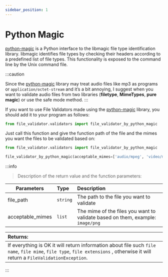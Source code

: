 ```yaml
---
sidebar_position: 1
---
```


# Python Magic

[python-magic](https://github.com/ahupp/python-magic) is a Python interface to the libmagic file type identification library. libmagic identifies file types by checking their headers according to a predefined list of file types. This functionality is exposed to the command line by the Unix command file.

:::caution

Since the [python-magic](https://github.com/ahupp/python-magic)
library may treat audio files like mp3 as programs
or `application/octet-stream` and it’s a bit
annoying, I suggest when you want to validate
audio files from two libraries (**filetype**, **MimeTypes**, **pure magic**)
or use the safe mode method.
:::

If you want to use File Validators made using the [python-magic](https://github.com/ahupp/python-magic)
library, you should add it to your program as follows:

```python
from file_validator.validators import file_validator_by_python_magic
```

Just call this function and give the function path of the file and the mimes
you want the files to be validated based on:

```python
from file_validator.validators import file_validator_by_python_magic

file_validator_by_python_magic(acceptable_mimes=['audio/mpeg', 'video/mp4'], file_path='/path/to/file')
```


:::info

> Description of the return value and the function parameters:

| Parameters | Type           | Description     |
|-----------|:--------------|:------|
| file_path | `string` | The path to the file you want to validate  |
| acceptable_mimes     | `list`      | The mime of the files you want to validate based on them, example: `image/png `  |

| Returns:                                                                                                                                                                        |
|:--------------------------------------------------------------------------------------------------------------------------------------------------------------------------------|
| If everything is OK it will return information about file such `file name`, `file mime`, `file type`, `file extensions` , otherwise it will return a `FileValidationException`. |ntio


:::
